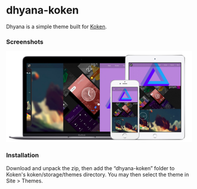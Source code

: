# dhyana-koken
Dhyana is a simple theme built for [Koken](http://koken.me/).

### Screenshots
![screens](/screens.png)

### Installation

Download and unpack the zip, then add the “dhyana-koken” folder to Koken's koken/storage/themes directory. You may then select the theme in Site > Themes.

